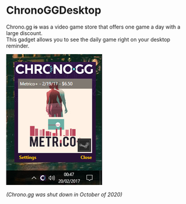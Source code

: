 # ChronoGGDesktop
Chrono.gg ~~is~~ was a video game store that offers one game a day with a large discount. <br>
This gadget allows you to see the daily game right on your desktop reminder.


![AppIamge](https://raw.githubusercontent.com/MrLuxan/ChronoGGDesktop/master/ChronoGG.jpg)

*(Chrono.gg was shut down in October of 2020)*
